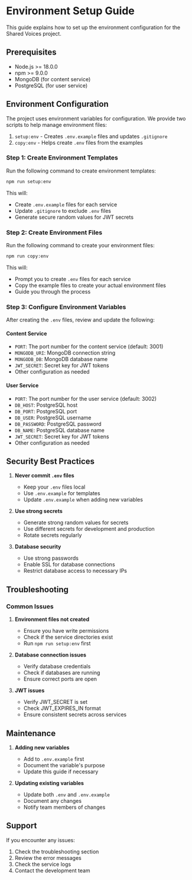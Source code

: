 # Environment Setup Guide

This guide explains how to set up the environment configuration for the Shared Voices project.

## Prerequisites

- Node.js >= 18.0.0
- npm >= 9.0.0
- MongoDB (for content service)
- PostgreSQL (for user service)

## Environment Configuration

The project uses environment variables for configuration. We provide two scripts to help manage environment files:

1. `setup:env` - Creates `.env.example` files and updates `.gitignore`
2. `copy:env` - Helps create `.env` files from the examples

### Step 1: Create Environment Templates

Run the following command to create environment templates:

```bash
npm run setup:env
```

This will:
- Create `.env.example` files for each service
- Update `.gitignore` to exclude `.env` files
- Generate secure random values for JWT secrets

### Step 2: Create Environment Files

Run the following command to create your environment files:

```bash
npm run copy:env
```

This will:
- Prompt you to create `.env` files for each service
- Copy the example files to create your actual environment files
- Guide you through the process

### Step 3: Configure Environment Variables

After creating the `.env` files, review and update the following:

#### Content Service
- `PORT`: The port number for the content service (default: 3001)
- `MONGODB_URI`: MongoDB connection string
- `MONGODB_DB`: MongoDB database name
- `JWT_SECRET`: Secret key for JWT tokens
- Other configuration as needed

#### User Service
- `PORT`: The port number for the user service (default: 3002)
- `DB_HOST`: PostgreSQL host
- `DB_PORT`: PostgreSQL port
- `DB_USER`: PostgreSQL username
- `DB_PASSWORD`: PostgreSQL password
- `DB_NAME`: PostgreSQL database name
- `JWT_SECRET`: Secret key for JWT tokens
- Other configuration as needed

## Security Best Practices

1. **Never commit `.env` files**
   - Keep your `.env` files local
   - Use `.env.example` for templates
   - Update `.env.example` when adding new variables

2. **Use strong secrets**
   - Generate strong random values for secrets
   - Use different secrets for development and production
   - Rotate secrets regularly

3. **Database security**
   - Use strong passwords
   - Enable SSL for database connections
   - Restrict database access to necessary IPs

## Troubleshooting

### Common Issues

1. **Environment files not created**
   - Ensure you have write permissions
   - Check if the service directories exist
   - Run `npm run setup:env` first

2. **Database connection issues**
   - Verify database credentials
   - Check if databases are running
   - Ensure correct ports are open

3. **JWT issues**
   - Verify JWT_SECRET is set
   - Check JWT_EXPIRES_IN format
   - Ensure consistent secrets across services

## Maintenance

1. **Adding new variables**
   - Add to `.env.example` first
   - Document the variable's purpose
   - Update this guide if necessary

2. **Updating existing variables**
   - Update both `.env` and `.env.example`
   - Document any changes
   - Notify team members of changes

## Support

If you encounter any issues:
1. Check the troubleshooting section
2. Review the error messages
3. Check the service logs
4. Contact the development team 